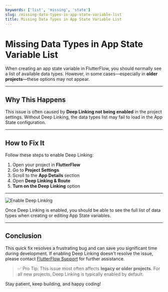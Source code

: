 ```yaml
---
keywords: ['list', 'missing', 'state']
slug: /missing-data-types-in-app-state-variable-list
title: Missing Data Types in App State Variable List
---
```


# Missing Data Types in App State Variable List

When creating an app state variable in FlutterFlow, you should normally see a list of available data types. However, in some cases—especially in **older projects**—these options may not appear.

---

## Why This Happens

This issue is often caused by **Deep Linking not being enabled** in the project settings. Without Deep Linking, the data types list may fail to load in the App State configuration.

---

## How to Fix It

Follow these steps to enable Deep Linking:

1. Open your project in **FlutterFlow**
2. Go to **Project Settings**
3. Scroll to the **App Details** section
4. Open **Deep Linking & Route**
5. **Turn on the Deep Linking** option

---

![Enable Deep Linking](../assets/20250430121217509964.png)

Once Deep Linking is enabled, you should be able to see the full list of data types when creating or editing App State variables.

---

## Conclusion

This quick fix resolves a frustrating bug and can save you significant time during development. If enabling Deep Linking doesn't resolve the issue, please contact [FlutterFlow Support](mailto:support@flutterflow.io) for further assistance.

> ✅ Pro Tip: This issue most often affects **legacy or older projects**. For all new projects, Deep Linking is typically enabled by default.

Stay patient, keep building, and happy coding!
